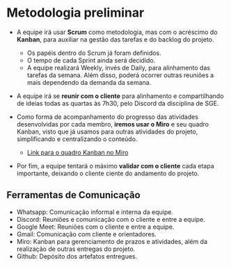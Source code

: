 # Metodologia preliminar

* A equipe irá usar **Scrum** como metodologia, mas com o acréscimo do **Kanban**, para auxiliar na gestão das tarefas e do backlog do projeto.
    * Os papéis dentro do Scrum já foram definidos.
    * O tempo de cada Sprint ainda será decidido.
    * A equipe realizará Weekly, invés de Daily, para alinhamento das tarefas da semana. Além disso, poderá ocorrer outras reuniões a mais dependendo da demanda da semana. 

* A equipe irá se **reunir com o cliente** para alinhamento e compartilhando de ideias todas as quartas às 7h30, pelo Discord da disciplina de SGE.

* Como forma de acompanhamento do progresso das atividades desenvolvidas por cada membro, **iremos usar o Miro** e seu quadro Kanban, visto que já usamos para outras atividades do projeto, simplificando e centralizando o conteúdo.
    * [Link para o quadro Kanban no Miro]()

* Por fim, a equipe tentará o máximo **validar com o cliente** cada etapa importante, deixando o cliente ciente do andamento do projeto.

## Ferramentas de Comunicação

* Whatsapp: Comunicação informal e interna da equipe.
* Discord: Reuniões e comunicação com o cliente e entre a equipe.
* Google Meet: Reuniões com o cliente e entre a equipe.
* Gmail: Comunicação com cliente e orientadores.
* Miro: Kanban para gerenciamento de prazos e atividades, além da realização de outras entregas do projeto.
* Github: Depósito dos artefatos entregues.